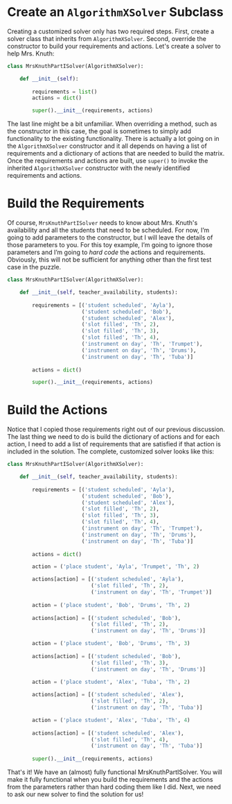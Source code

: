 # Create an `AlgorithmXSolver` Subclass

Creating a customized solver only has two required steps. First, create a solver class that inherits from `AlgorithmXSolver`. Second, override the constructor to build your requirements and actions. Let's create a solver to help Mrs. Knuth:

``` python
class MrsKnuthPartISolver(AlgorithmXSolver):

    def __init__(self):
        
        requirements = list()
        actions = dict()

        super().__init__(requirements, actions)
```

The last line might be a bit unfamiliar. When overriding a method, such as the constructor in this case, the goal is sometimes to simply add functionality to the existing functionality. There is actually a lot going on in the `AlgorithmXSolver` constructor and it all depends on having a list of requirements and a dictionary of actions that are needed to build the matrix. Once the requirements and actions are built, use `super()` to invoke the inherited `AlgorithmXSolver` constructor with the newly identified requirements and actions.

# Build the Requirements

Of course, `MrsKnuthPartISolver` needs to know about Mrs. Knuth's availability and all the students that need to be scheduled. For now, I’m going to add parameters to the constructor, but I will leave the details of those parameters to you. For this toy example, I’m going to ignore those parameters and I’m going to _hard code_ the actions and requirements. Obviously, this will not be sufficient for anything other than the first test case in the puzzle.

```python
class MrsKnuthPartISolver(AlgorithmXSolver):

    def __init__(self, teacher_availability, students):
        
        requirements = [('student scheduled', 'Ayla'),
                        ('student scheduled', 'Bob'),
                        ('student scheduled', 'Alex'),
                        ('slot filled', 'Th', 2),
                        ('slot filled', 'Th', 3),
                        ('slot filled', 'Th', 4),
                        ('instrument on day', 'Th', 'Trumpet'),
                        ('instrument on day', 'Th', 'Drums'),
                        ('instrument on day', 'Th', 'Tuba')]
        
        actions = dict()

        super().__init__(requirements, actions)
```

# Build the Actions

Notice that I copied those requirements right out of our previous discussion. The last thing we need to do is build the dictionary of actions and for each action, I need to add a list of requirements that are satisfied if that action is included in the solution. The complete, customized solver looks like this:

```python
class MrsKnuthPartISolver(AlgorithmXSolver):

    def __init__(self, teacher_availability, students):
        
        requirements = [('student scheduled', 'Ayla'),
                        ('student scheduled', 'Bob'),
                        ('student scheduled', 'Alex'),
                        ('slot filled', 'Th', 2),
                        ('slot filled', 'Th', 3),
                        ('slot filled', 'Th', 4),
                        ('instrument on day', 'Th', 'Trumpet'),
                        ('instrument on day', 'Th', 'Drums'),
                        ('instrument on day', 'Th', 'Tuba')]
        
        actions = dict()

        action = ('place student', 'Ayla', 'Trumpet', 'Th', 2)

        actions[action] = [('student scheduled', 'Ayla'),
                           ('slot filled', 'Th', 2),
                           ('instrument on day', 'Th', 'Trumpet')]
        
        action = ('place student', 'Bob', 'Drums', 'Th', 2)
        
        actions[action] = [('student scheduled', 'Bob'),
                           ('slot filled', 'Th', 2),
                           ('instrument on day', 'Th', 'Drums')]

        action = ('place student', 'Bob', 'Drums', 'Th', 3)
        
        actions[action] = [('student scheduled', 'Bob'),
                           ('slot filled', 'Th', 3),
                           ('instrument on day', 'Th', 'Drums')]

        action = ('place student', 'Alex', 'Tuba', 'Th', 2)
        
        actions[action] = [('student scheduled', 'Alex'),
                           ('slot filled', 'Th', 2),
                           ('instrument on day', 'Th', 'Tuba')]

        action = ('place student', 'Alex', 'Tuba', 'Th', 4)
        
        actions[action] = [('student scheduled', 'Alex'),
                           ('slot filled', 'Th', 4),
                           ('instrument on day', 'Th', 'Tuba')]
        
        super().__init__(requirements, actions)
```

That's it! We have an (almost) fully functional MrsKnuthPartISolver. You will make it fully functional when you build the requirements and the actions from the parameters rather than hard coding them like I did. Next, we need to ask our new solver to find the solution for us!
